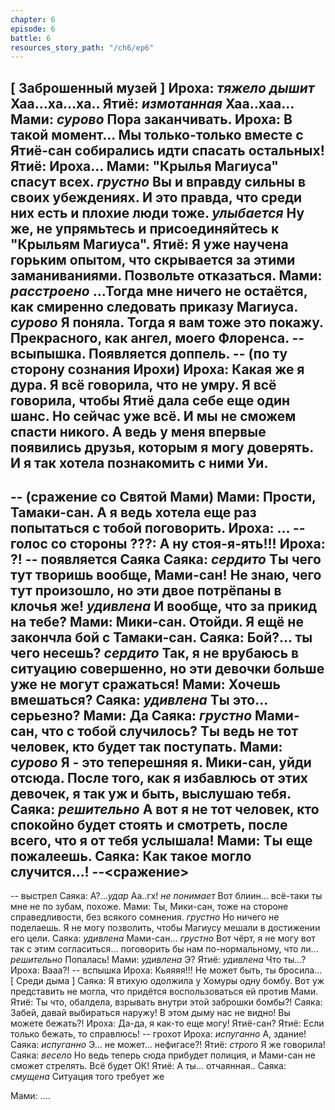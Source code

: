```yaml
---
chapter: 6
episode: 6
battle: 6
resources_story_path: "/ch6/ep6"
---
```

[ Заброшенный музей ]
Ироха: *тяжело дышит* Хаа...ха...ха..
Ятиё: *измотанная* Хаа..хаа...
Мами: *сурово* Пора заканчивать.
Ироха: В такой момент... Мы только-только вместе с Ятиё-сан собирались идти спасать остальных!
Ятиё: Ироха...
Мами: "Крылья Магиуса" спасут всех. *грустно* Вы и вправду сильны в своих убеждениях. И это правда, что среди них есть и плохие люди тоже. *улыбается* Ну же, не упрямьтесь и присоединяйтесь к "Крыльям Магиуса".
Ятиё: Я уже научена горьким опытом, что скрывается за этими заманиваниями. Позвольте отказаться.
Мами: *расстроено* ...Тогда мне ничего не остаётся, как смиренно следовать приказу Магиуса. *сурово* Я поняла. Тогда я вам тоже это покажу. Прекрасного, как ангел, моего Флоренса.
-- всыпышка. Появляется доппель.
-- (по ту сторону сознания Ирохи)
Ироха: Какая же я дура. Я всё говорила, что не умру. Я всё говорила, чтобы Ятиё дала себе еще один шанс. Но сейчас уже всё. И мы не сможем спасти никого. А ведь у меня впервые появились друзья, которым я могу доверять. И я так хотела познакомить с ними Уи.
--
-- (сражение со Святой Мами)
Мами: Прости, Тамаки-сан. А я ведь хотела еще раз попытаться с тобой поговорить.
Ироха: ...
-- голос со стороны
???: А ну стоя-я-ять!!!
Ироха: ?!
-- появляется Саяка
Саяка: *сердито* Ты чего тут творишь вообще, Мами-сан! Не знаю, чего тут произошло, но эти двое потрёпаны в клочья же! *удивлена* И вообще, что за прикид на тебе?
Мами: Мики-сан. Отойди. Я ещё не закончла бой с Тамаки-сан.
Саяка: Бой?... ты чего несешь? *сердито* Так, я не врубаюсь в ситуацию совершенно, но эти девочки больше уже не могут сражаться!
Мами: Хочешь вмешаться?
Саяка: *удивлена* Ты это... серьезно?
Мами: Да
Саяка: *грустно* Мами-сан, что с тобой случилось? Ты ведь не тот человек, кто будет так поступать.
Мами: *сурово* Я - это теперешняя я. Мики-сан, уйди отсюда. После того, как я избавлюсь от этих девочек, я так уж и быть, выслушаю тебя.
Саяка: *решительно* А вот я не тот человек, кто спокойно будет стоять и смотреть, после всего, что я от тебя услышала!
Мами: Ты еще пожалеешь.
Саяка: Как такое могло случится...!
--<сражение>
--
-- выстрел
Саяка: А?...*удар* Аа..гх! *не понимает* Вот блиин... всё-таки ты мне не по зубам, похоже.
Мами: Ты, Мики-сан, тоже на стороне справедливости, без всякого сомнения. *грустно* Но ничего не поделаешь. Я не могу позволить, чтобы Магиусу мешали в достижении его цели.
Саяка: *удивлена* Мами-сан... *грустно* Вот чёрт, я не могу вот так с этим согласиться... поговорить бы нам по-нормальному, что ли... *решительно* Попалась!
Мами: *удивлена* Э?
Ятиё: *удивлена* Что ты...?
Ироха: Вааа?!
-- вспышка
Ироха: Кьяяяя!!! Не может быть, ты бросила...
[ Среди дыма ]
Саяка: Я втихую одолжила у Хомуры одну бомбу. Вот уж представить не могла, что придётся воспользоваться ей против Мами.
Ятиё: Ты что, обалдела, взрывать внутри этой заброшки бомбы?!
Саяка: Забей, давай выбираться наружу! В этом дыму нас не видно! Вы можете бежать?!
Ироха: Да-да, я как-то еще могу! Ятиё-сан?
Ятиё: Если только бежать, то справлюсь!
-- грохот
Ироха: *испуганно* А, здание!
Саяка: *испуганно* Э... не может... нефигасе?!
Ятиё: *строго* Я же говорила!
Саяка: *весело* Но ведь теперь сюда прибудет полиция, и Мами-сан не сможет стрелять. Всё будет ОК!
Ятиё: А ты... отчаянная..
Саяка: *смущена* Ситуация того требует же

Мами: ....
